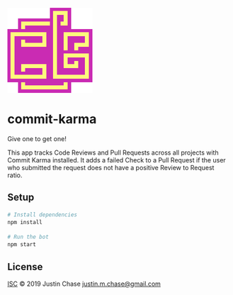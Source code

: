 
![Commit Karma Logo](./assets/logo.png)

# commit-karma
Give one to get one!

This app tracks Code Reviews and Pull Requests across all projects with Commit Karma installed. It adds a failed Check to a Pull Request if the user who submitted the request does not have a positive Review to Request ratio.


## Setup

```sh
# Install dependencies
npm install

# Run the bot
npm start
```

## License

[ISC](LICENSE) © 2019 Justin Chase <justin.m.chase@gmail.com>
